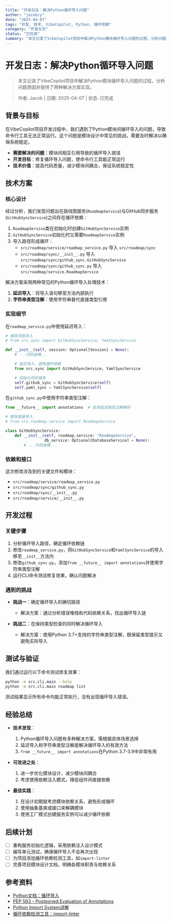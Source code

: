 ```yaml
---
title: "开发日志：解决Python循环导入问题"
author: "jacobcy"
date: "2025-04-07"
tags: "开发, 技术, VibeCopilot, Python, 循环依赖"
category: "开发日志"
status: "已完成"
summary: "本文记录了VibeCopilot项目中解决Python模块循环导入问题的过程，分析问题原因并提供了两种解决方案实现。"
---
```


# 开发日志：解决Python循环导入问题

> 本文记录了VibeCopilot项目中解决Python模块循环导入问题的过程，分析问题原因并提供了两种解决方案实现。
>
> 作者: Jacob | 日期: 2025-04-07 | 状态: 已完成

## 背景与目标

在VibeCopilot项目开发过程中，我们遇到了Python模块间循环导入的问题，导致命令行工具无法正常运行。这个问题是模块设计中常见的挑战，需要及时解决以确保系统稳定。

- **需要解决的问题**：模块间相互引用导致的循环导入错误
- **开发目标**：修复循环导入问题，使命令行工具能正常运行
- **技术价值**：提高代码质量，减少模块间耦合，保证系统稳定性

## 技术方案

### 核心设计

经过分析，我们发现问题出在路线图服务(`RoadmapService`)与GitHub同步服务(`GitHubSyncService`)之间存在循环依赖：

1. `RoadmapService`类在初始化时创建`GitHubSyncService`实例
2. `GitHubSyncService`初始化时又需要`RoadmapService`实例
3. 导入路径形成循环：
   - `src/roadmap/service/roadmap_service.py` 导入 `src/roadmap/sync`
   - `src/roadmap/sync/__init__.py` 导入 `src/roadmap/sync/github_sync.GitHubSyncService`
   - `src/roadmap/sync/github_sync.py` 导入 `src/roadmap/service.RoadmapService`

解决方案采用两种常见的Python循环导入处理技术：

1. **延迟导入**：将导入语句移至方法内部执行
2. **字符串类型注解**：使用字符串替代直接类型引用

### 实现细节

在`roadmap_service.py`中使用延迟导入：

```python
# 移除顶层导入
# from src.sync import GitHubSyncService, YamlSyncService

def __init__(self, session: Optional[Session] = None):
    # ...代码省略...

    # 延迟导入，避免循环依赖
    from src.sync import GitHubSyncService, YamlSyncService

    # 初始化同步服务
    self.github_sync = GitHubSyncService(self)
    self.yaml_sync = YamlSyncService(self)
```

在`github_sync.py`中使用字符串类型注解：

```python
from __future__ import annotations  # 启用延迟类型注解解析

# 移除直接导入
# from src.roadmap.service import RoadmapService

class GitHubSyncService:
    def __init__(self, roadmap_service: "RoadmapService",
                 db_service: Optional[DatabaseService] = None):
        # ...代码省略...
```

### 依赖和接口

这次修改涉及到的关键文件和模块：

- `src/roadmap/service/roadmap_service.py`
- `src/roadmap/sync/github_sync.py`
- `src/roadmap/sync/__init__.py`
- `src/roadmap/service/__init__.py`

## 开发过程

### 关键步骤

1. 分析循环导入路径，确定循环依赖链
2. 修改`roadmap_service.py`，将`GitHubSyncService`和`YamlSyncService`的导入移至`__init__`方法内
3. 修改`github_sync.py`，添加`from __future__ import annotations`并使用字符串类型注解
4. 运行CLI命令测试修复效果，确认问题解决

### 遇到的挑战

- **挑战一**：确定循环导入的确切路径
  - 解决方案：通过分析错误堆栈和代码依赖关系，找出循环导入链

- **挑战二**：在保持类型检查的同时解决循环导入
  - 解决方案：使用Python 3.7+支持的字符串类型注解，既保留类型提示又避免实际导入

## 测试与验证

我们通过运行以下命令测试修复效果：

```bash
python -m src.cli.main --help
python -m src.cli.main roadmap list
```

测试结果显示所有命令均能正常执行，没有出现循环导入错误。

## 经验总结

- **技术发现**：
  1. Python循环导入问题有多种解决方案，需根据具体场景选择
  2. 延迟导入和字符串类型注解是解决循环导入的有效方法
  3. `from __future__ import annotations`在Python 3.7-3.9中非常有用

- **可改进之处**：
  1. 进一步优化模块设计，减少模块间耦合
  2. 考虑使用依赖注入模式，降低组件间直接依赖

- **最佳实践**：
  1. 在设计初期就考虑模块依赖关系，避免形成循环
  2. 使用抽象基类或接口来解耦模块
  3. 使用工厂模式创建服务实例可以减少循环依赖

## 后续计划

- [ ] 重构服务初始化逻辑，采用依赖注入设计模式
- [ ] 编写单元测试，确保循环导入不会再次出现
- [ ] 为项目添加循环依赖检测工具，如`import-linter`
- [ ] 完善项目模块设计文档，明确各模块职责与依赖关系

## 参考资料

- [Python文档：循环导入](https://docs.python.org/3/faq/programming.html#what-are-the-best-practices-for-using-import-in-a-module)
- [PEP 563 – Postponed Evaluation of Annotations](https://peps.python.org/pep-0563/)
- [Python Import System详解](https://docs.python.org/3/reference/import.html)
- [循环依赖检测工具：import-linter](https://github.com/seddonym/import-linter)
